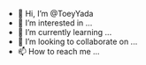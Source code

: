 - 👋 Hi, I’m @ToeyYada
- 👀 I’m interested in ...
- 🌱 I’m currently learning ...
- 💞️ I’m looking to collaborate on ...
- 📫 How to reach me ...

<!---
ToeyYada/ToeyYada is a ✨ special ✨ repository because its `README.md` (this file) appears on your GitHub profile.
You can click the Preview link to take a look at your changes.
--->
